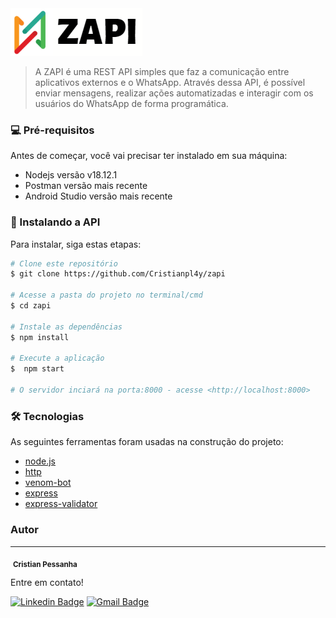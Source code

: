 
<img src="zapi.png" alt="zapi-logo">

> A ZAPI é uma REST API simples que faz a comunicação entre aplicativos externos e o WhatsApp. Através dessa API, é possível enviar mensagens, realizar ações automatizadas e interagir com os usuários do WhatsApp de forma programática.

### 💻 Pré-requisitos

Antes de começar, você vai precisar ter instalado em sua máquina:

* Nodejs versão v18.12.1
* Postman versão mais recente
* Android Studio versão mais recente <br>

### 🚀 Instalando a API

Para instalar, siga estas etapas:

```bash
# Clone este repositório
$ git clone https://github.com/Cristianpl4y/zapi

# Acesse a pasta do projeto no terminal/cmd
$ cd zapi

# Instale as dependências
$ npm install

# Execute a aplicação
$  npm start

# O servidor inciará na porta:8000 - acesse <http://localhost:8000>
```

### 🛠 Tecnologias

As seguintes ferramentas foram usadas na construção do projeto:

- [node.js](https://nodejs.org/)
- [http](https://www.npmjs.com/package/http)
- [venom-bot](https://www.npmjs.com/package/venom-bot)
- [express](https://www.npmjs.com/package/express)
- [express-validator](https://www.npmjs.com/package/express-validator)

### Autor
---

 <img style="border-radius: 50%;" src="https://avatars.githubusercontent.com/u/55006128?s=400&u=013d028ba3d559e82b6b0eb009d48f69044435ca&v=4" width="100px;" alt=""/>
 <sub><b>Cristian Pessanha</b></sub>
 
Entre em contato!

[![Linkedin Badge](https://img.shields.io/badge/-Cristian-blue?style=flat-square&logo=Linkedin&logoColor=white&link=https://www.linkedin.com/in/cristian-pessanha-1b84a0231/)](https://www.linkedin.com/in/cristian-pessanha-1b84a0231/) 
[![Gmail Badge](https://img.shields.io/badge/-cristianpl4y@gmail.com-c14438?style=flat-square&logo=Gmail&logoColor=white&link=mailto:cristianpl4y@gmail.com)](mailto:cristianpl4y@gmail.com)





